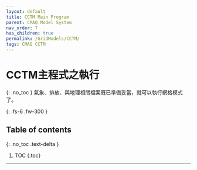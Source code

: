 ```yaml
---
layout: default
title: CCTM Main Program
parent: CMAQ Model System
nav_order: 7
has_children: true
permalink: /GridModels/CCTM/
tags: CMAQ CCTM
---
```


# CCTM主程式之執行
{: .no_toc }
氣象、排放、與地理相關檔案既已準備妥當，就可以執行網格模式了。

{: .fs-6 .fw-300 }

## Table of contents
{: .no_toc .text-delta }

1. TOC
{:toc}

---



